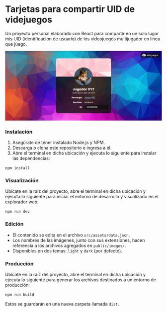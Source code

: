 # Tarjetas para compartir UID de videjuegos

Un proyecto personal elaborado con React para compartir en un solo lugar mis UID (identificación de usuario) de los videojuegos multijugador en línea que juego.

![Captura de pantalla del proyecto](/screenshot.png)

### Instalación

1. Asegúrate de tener instalado Node.js y NPM.
2. Descarga o clona este repositorio e ingresa a él.
3. Abre el terminal en dicha ubicación y ejecuta lo siguiente para instalar las dependencias:

```
npm install
```

### Visualización

Ubícate en la raíz del proyecto, abre el terminal en dicha ubicación y ejecuta lo siguiente para iniciar el entorno de desarrollo y visualizarlo en el explorador web:

```
npm run dev
```

### Edición

- El contenido se edita en el archivo `src/assets/data.json`.
- Los nombres de las imágenes, junto con sus extensiones, hacen referencia a los archivos agregados en `public/images/`.
- Disponibles en dos temas: `light` y `dark` (por defecto).

### Producción

Ubícate en la raíz del proyecto, abre el terminal en dicha ubicación y ejecuta lo siguiente para generar los archivos destinados a un entorno de producción:

```
npm run build
```

Estos se guardarán en una nueva carpeta llamada `dist`.
